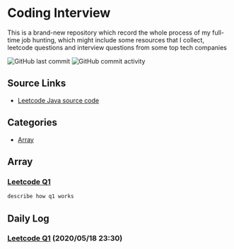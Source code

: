 # Coding Interview
This is a brand-new repository which record the whole process of my full-time job hunting, which might include some resources that I collect, leetcode questions and interview questions from some top tech companies

![GitHub last commit](https://img.shields.io/github/last-commit/weilingao/movie-website)
![GitHub commit activity](https://img.shields.io/github/commit-activity/w/weilingao/movie-website)

## Source Links
- [Leetcode Java source code](https://github.com/weilingao/coding_interview_ft/tree/master/Leetcode/java_src)
## Categories
- [Array](Array)
## Array
### [Leetcode Q1](https://github.com/weilingao/coding_interview_ft/blob/master/Leetcode/java_src/1.%E4%B8%A4%E6%95%B0%E4%B9%8B%E5%92%8C.java)
```bash
describe how q1 works
```

## Daily Log
### [Leetcode Q1](https://github.com/weilingao/coding_interview_ft/blob/master/Leetcode/java_src/1.%E4%B8%A4%E6%95%B0%E4%B9%8B%E5%92%8C.java) (2020/05/18 23:30)